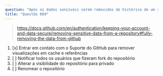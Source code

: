```yaml
---
question: "Após os dados sensíveis serem removidos do histórico de um repositório e enviados para o GitHub, qual é um passo necessário para remover completamente os dados do GitHub?"
title: "Questão 069"
---
```


> https://docs.github.com/en/authentication/keeping-your-account-and-data-secure/removing-sensitive-data-from-a-repository#fully-removing-the-data-from-github
1. [x] Entrar em contato com o Suporte do GitHub para remover visualizações em cache e referências
1. [ ] Notificar todos os usuários que fizeram fork do repositório
1. [ ] Alterar a visibilidade do repositório para privado
1. [ ] Renomear o repositório

